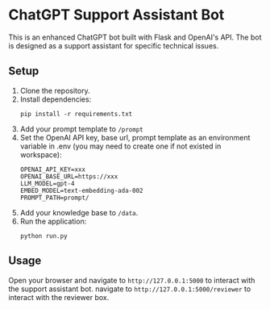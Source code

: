 # ChatGPT Support Assistant Bot

This is an enhanced ChatGPT bot built with Flask and OpenAI's API. The bot is designed as a support assistant for specific technical issues.

## Setup

1. Clone the repository.
2. Install dependencies:
    ```
    pip install -r requirements.txt
    ```
3. Add your prompt template to `/prompt`
3. Set the OpenAI API key, base url, prompt template as an environment variable in .env (you may need to create one if not existed in workspace):
    ```
    OPENAI_API_KEY=xxx
    OPENAI_BASE_URL=https://xxx
    LLM_MODEL=gpt-4
    EMBED_MODEL=text-embedding-ada-002
    PROMPT_PATH=prompt/
    ```
4. Add your knowledge base to `/data`.
5. Run the application:
    ```
    python run.py
    ```

## Usage

Open your browser and navigate to `http://127.0.0.1:5000` to interact with the support assistant bot.
navigate to `http://127.0.0.1:5000/reviewer` to interact with the reviewer box.
